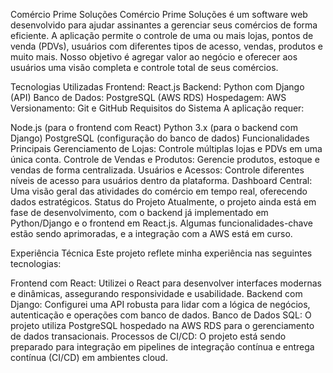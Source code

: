 Comércio Prime Soluções
Comércio Prime Soluções é um software web desenvolvido para ajudar assinantes a gerenciar seus comércios de forma eficiente. A aplicação permite o controle de uma ou mais lojas, pontos de venda (PDVs), usuários com diferentes tipos de acesso, vendas, produtos e muito mais. Nosso objetivo é agregar valor ao negócio e oferecer aos usuários uma visão completa e controle total de seus comércios.

Tecnologias Utilizadas
Frontend: React.js
Backend: Python com Django (API)
Banco de Dados: PostgreSQL (AWS RDS)
Hospedagem: AWS
Versionamento: Git e GitHub
Requisitos do Sistema
A aplicação requer:

Node.js (para o frontend com React)
Python 3.x (para o backend com Django)
PostgreSQL (configuração do banco de dados)
Funcionalidades Principais
Gerenciamento de Lojas: Controle múltiplas lojas e PDVs em uma única conta.
Controle de Vendas e Produtos: Gerencie produtos, estoque e vendas de forma centralizada.
Usuários e Acessos: Controle diferentes níveis de acesso para usuários dentro da plataforma.
Dashboard Central: Uma visão geral das atividades do comércio em tempo real, oferecendo dados estratégicos.
Status do Projeto
Atualmente, o projeto ainda está em fase de desenvolvimento, com o backend já implementado em Python/Django e o frontend em React.js. Algumas funcionalidades-chave estão sendo aprimoradas, e a integração com a AWS está em curso.

Experiência Técnica
Este projeto reflete minha experiência nas seguintes tecnologias:

Frontend com React: Utilizei o React para desenvolver interfaces modernas e dinâmicas, assegurando responsividade e usabilidade.
Backend com Django: Configurei uma API robusta para lidar com a lógica de negócios, autenticação e operações com banco de dados.
Banco de Dados SQL: O projeto utiliza PostgreSQL hospedado na AWS RDS para o gerenciamento de dados transacionais.
Processos de CI/CD: O projeto está sendo preparado para integração em pipelines de integração contínua e entrega contínua (CI/CD) em ambientes cloud.